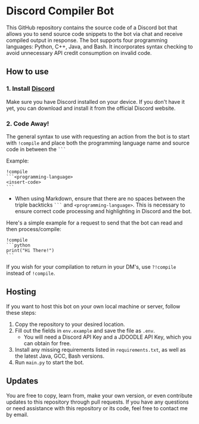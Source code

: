 # Discord Compiler Bot

This GitHub repository contains the source code of a Discord bot that allows you to send source code snippets to the bot via chat and receive compiled output in response. The bot supports four programming languages: Python, C++, Java, and Bash. It incorporates syntax checking to avoid unnecessary API credit consumption on invalid code.

## How to use

### 1. Install [Discord](https://discord.com/developers/docs/intro)

Make sure you have Discord installed on your device. If you don't have it yet, you can download and install it from the official Discord website.

### 2. Code Away!

The general syntax to use with requesting an action from the bot is to start with `!compile` and place both the programming language name and source code in between the `````` ``` ``````

Example:

    !compile
    ```<programming-language>
    <insert-code>
    ```

* When using Markdown, ensure that there are no spaces between the triple backticks `````` ``` `````` and `<programming-language>`. This is necessary to ensure correct code processing and highlighting in Discord and the bot.

Here's a simple example for a request to send that the bot can read and then process/compile:

    !compile
    ```python
    print("Hi There!")
    ```

If you wish for your compilation to return in your DM's, use `?!compile` instead of `!compile`.

## Hosting
If you want to host this bot on your own local machine or server, follow these steps:

1. Copy the repository to your desired location.
2. Fill out the fields in `env.example` and save the file as `.env`.
   - You will need a Discord API Key and a JDOODLE API Key, which you can obtain for free.
3. Install any missing requirements listed in `requirements.txt`, as well as the latest Java, GCC, Bash versions.
4. Run `main.py` to start the bot.

## Updates
You are free to copy, learn from, make your own version, or even contribute updates to this repository through pull requests. If you have any questions or need assistance with this repository or its code, feel free to contact me by email.

